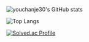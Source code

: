 ![youchanje30's GitHub stats](https://github-readme-stats.vercel.app/api?username=youchanje30&show_icons=true&theme=dark)  

![Top Langs](https://github-readme-stats.vercel.app/api/top-langs/?username=youchanje30)

[![Solved.ac Profile](http://mazassumnida.wtf/api/generate_badge?boj=20230660)](https://solved.ac/20230660)

